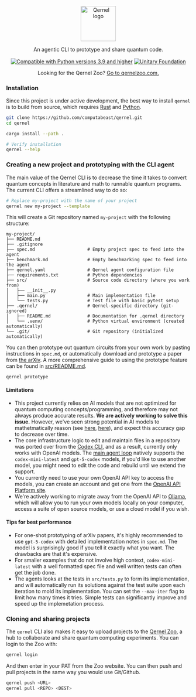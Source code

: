 <div align="center">
<img alt="Qernel logo" width="96px" src="https://www.dojoquantum.com/_next/image?url=%2Fquantum-computing.png&w=96&q=75">
<br>

An agentic CLI to prototype and share quantum code. 

<p align="center">
<a href="https://www.python.org/downloads/"><img src="https://img.shields.io/badge/Python-3.9+-6828b2.svg?style=flat-square&logo=python&logoColor=white" alt="Compatible with Python versions 3.9 and higher" style="vertical-align: middle;"></a>
<!-- <a href="https://pypi.org/project/qernel"><img src="https://img.shields.io/pypi/v/qernel.svg?logo=python&logoColor=white&label=PyPI&style=flat-square&color=9d3bb8" alt="Qernel project on PyPI" style="vertical-align: middle;"></a> -->
<a href="https://unitary.foundation"><img src="https://img.shields.io/badge/Supported%20By-UNITARY%20FOUNDATION-brightgreen.svg?style=for-the-badge" alt="Unitary Foundation" style="vertical-align: middle;"></a>
</p>

<!-- `pip install qernel` -->
Looking for the Qernel Zoo? [Go to qernelzoo.com.](https://www.qernelzoo.com)
</div>

### Installation

Since this project is under active development, the best way to install `qernel` is to build from source, which requires [Rust](https://rust-lang.org/tools/install/) and [Python](https://www.python.org/downloads/).
```bash
git clone https://github.com/computabeast/qernel.git
cd qernel

cargo install --path .

# Verify installation
qernel --help
```

### Creating a new project and prototyping with the CLI agent

The main value of the Qernel CLI is to decrease the time it takes to convert quantum concepts in literature and math to runnable quantum programs. The current CLI offers a streamlined way to do so:

```bash 
# Replace my-project with the name of your project
qernel new my-project --template
```

This will create a Git repository named `my-project` with the following structure:

```
my-project/
├── README.md               
├── .gitignore                  
├── spec.md                    # Empty project spec to feed into the agent
├── benchmark.md               # Empty benchmarking spec to feed into the agent
├── qernel.yaml                # Qernel agent configuration file 
├── requirements.txt           # Python dependencies
├── src/                       # Source code directory (where you work from)
│   ├── __init__.py
│   ├── main.py                # Main implementation file
│   └── tests.py               # Test file with basic pytest setup
├── .qernel/                   # Qernel-specific directory (git-ignored)
│   ├── README.md              # Documentation for .qernel directory
│   └── .venv/                 # Python virtual environment (created automatically)
└── .git/                      # Git repository (initialized automatically)
```

You can then prototype out quantum circuits from your own work by pasting instructions in `spec.md`, or automatically download and prototype a paper from [the arXiv](https://arxiv.org). A more comprehensive guide to using the prototype feature can be found in [src/README.md](./src/README.md).

```
qernel prototype
```

#### Limitations

- This project currently relies on AI models that are not optimized for quantum computing concepts/programming, and therefore may not always produce accurate results. **We are actively working to solve this issue.** However, we've seen strong potential in AI models to mathetmatically reason (see [here](https://deepmind.google/discover/blog/advanced-version-of-gemini-with-deep-think-officially-achieves-gold-medal-standard-at-the-international-mathematical-olympiad/), [here](https://x.com/alexwei_/status/1946477742855532918)), and expect this accuracy gap to decrease over time.
- The core infrastructure logic to edit and maintain files in a repository was ported over from the [Codex CLI](https://github.com/openai/codex), and as a result, currently only works with OpenAI models. The [main agent loop]() natively supports the `codex-mini-latest` and `gpt-5-codex` models, if you'd like to use another model, you might need to edit the code and rebuild until we extend the support.
- You currently need to use your own OpenAI API key to access the models, you can create an account and get one from the [OpenAI API Platform site](https://platform.openai.com/docs/overview).
- We're actively working to migrate away from the OpenAI API to [Ollama](https://ollama.com), which will allow you to run your own models locally on your computer, access a suite of open source models, or use a cloud model if you wish.


#### Tips for best performance

- For one-shot prototyping of arXiv papers, it's highly recommended to use `gpt-5-codex` with detailed implementation notes in `spec.md`. The model is surprisingly good if you tell it exactly what you want. The drawbacks are that it's expensive.
- For smaller examples that do not involve high context, `codex-mini-latest` with a well formatted spec file and well written tests can often get the job done.
- The agents looks at the tests in `src/tests.py` to form its implementation, and will automatically run its solutions against the test suite upon each iteration to mold its implementation. You can set the `--max-iter` flag to limit how many times it tries. Simple tests can significantly improve and speed up the implemetation process.

### Cloning and sharing projects

The `qernel` CLI also makes it easy to upload projects to the [Qernel Zoo](https://qernelzoo.com), a hub to collaborate and share quantum computing experiments. You can login to the Zoo with:

```bash
qernel login
```

And then enter in your PAT from the Zoo website. You can then push and pull projects in the same way you would use Git/Github.

```bash
qernel push <URL>
qernel pull <REPO> <DEST>
```

